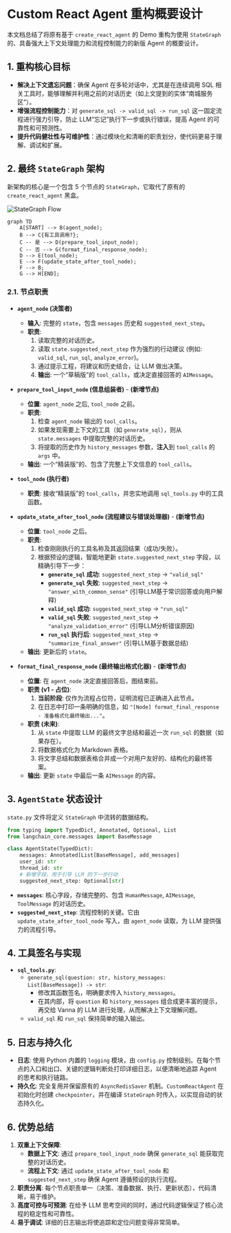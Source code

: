 # Custom React Agent 重构概要设计

本文档总结了将原有基于 `create_react_agent` 的 Demo 重构为使用 `StateGraph` 的、具备强大上下文处理能力和流程控制能力的新版 Agent 的概要设计。

## 1. 重构核心目标

- **解决上下文遗忘问题**：确保 Agent 在多轮对话中，尤其是在连续调用 SQL 相关工具时，能够理解并利用之前的对话历史（如上文提到的实体“南城服务区”）。
- **增强流程控制能力**：对 `generate_sql -> valid_sql -> run_sql` 这一固定流程进行强力引导，防止 LLM“忘记”执行下一步或执行错误，提高 Agent 的可靠性和可预测性。
- **提升代码健壮性与可维护性**：通过模块化和清晰的职责划分，使代码更易于理解、调试和扩展。

## 2. 最终 `StateGraph` 架构

新架构的核心是一个包含 5 个节点的 `StateGraph`，它取代了原有的 `create_react_agent` 黑盒。

![StateGraph Flow](https://mermaid.ink/img/pako:eNqNVc1qwzAQ_Zde5ZCHLHiVIqUEKjRAG3pQDxuCjM1OsbSwlGTqQIL__SrZdpqkh9zuzs5-d3eDCbygCmoy7dFm9JOv_Qz9Icvob7fso-996es_yz_1b-H4fTTX9e5rWz4etrutRgzHlDxJg2b3OYjSLnoa8HgrdfuRjQZH9r6g_FXd75LpwzT_vNX_8Cufhsnvbnl4-8Xu_sKnmHa2sCX_o7Ud9PsKOluN9J_a_ZOhc179yuVmyvqd7dv_Lltf9tFbifp4eH_XeIkcftEElv_V9N7webczuFf9jOqkehZQPgeZEtbyvMBtyZNO0M2PXqP6y_NfP9V5iZF6SOpPFOlZ0FuKUOtnOcv2jiGeth-PqCKvaNHdzQGfEPSeNRe3Nu4iqtuSPYthf0vnddOZhYzunvZ0uI9k-drffxtMfuLPTNd6u3eCXdOE409UttVPisR5WOY9ZgvtmvFvUYfzdetaulpePqPTPvO9nxNI9yd7VdqNxrzfN8OU-8O4Dqn-kOi9rv9C4EfHi_VfKOG-Y9-6tN7TvFZTy3-q3-m979c_fX_XO995f5EuPnfgt8l4U3I?type=png)

```mermaid
graph TD
    A[START] --> B(agent_node);
    B --> C{有工具调用?};
    C -- 是 --> D(prepare_tool_input_node);
    C -- 否 --> G(format_final_response_node);
    D --> E(tool_node);
    E --> F(update_state_after_tool_node);
    F --> B;
    G --> H[END];
```

### 2.1. 节点职责

- **`agent_node` (决策者)**
  - **输入**: 完整的 `state`，包含 `messages` 历史和 `suggested_next_step`。
  - **职责**:
    1.  读取完整的对话历史。
    2.  读取 `state.suggested_next_step` 作为强烈的行动建议 (例如: `valid_sql`, `run_sql`, `analyze_error`)。
    3.  通过提示工程，将建议和历史结合，让 LLM 做出决策。
    4.  **输出**: 一个“草稿版”的 `tool_calls`，或决定直接回答的 `AIMessage`。

- **`prepare_tool_input_node` (信息组装者)** - **(新增节点)**
  - **位置**: `agent_node` 之后, `tool_node` 之前。
  - **职责**:
    1.  检查 `agent_node` 输出的 `tool_calls`。
    2.  如果发现需要上下文的工具（如 `generate_sql`），则从 `state.messages` 中提取完整的对话历史。
    3.  将提取的历史作为 `history_messages` 参数，**注入**到 `tool_calls` 的 `args` 中。
  - **输出**: 一个“精装版”的、包含了完整上下文信息的 `tool_calls`。

- **`tool_node` (执行者)**
  - **职责**: 接收“精装版”的 `tool_calls`，并忠实地调用 `sql_tools.py` 中的工具函数。

- **`update_state_after_tool_node` (流程建议与错误处理器)** - **(新增节点)**
  - **位置**: `tool_node` 之后。
  - **职责**:
    1.  检查刚刚执行的工具名称及其返回结果（成功/失败）。
    2.  根据预设的逻辑，智能地更新 `state.suggested_next_step` 字段，以精确引导下一步：
        - **`generate_sql` 成功**: `suggested_next_step` -> `"valid_sql"`
        - **`generate_sql` 失败**: `suggested_next_step` -> `"answer_with_common_sense"` (引导LLM基于常识回答或向用户解释)
        - **`valid_sql` 成功**: `suggested_next_step` -> `"run_sql"`
        - **`valid_sql` 失败**: `suggested_next_step` -> `"analyze_validation_error"` (引导LLM分析错误原因)
        - **`run_sql` 执行后**: `suggested_next_step` -> `"summarize_final_answer"` (引导LLM基于数据总结)
  - **输出**: 更新后的 `state`。

- **`format_final_response_node` (最终输出格式化器)** - **(新增节点)**
  - **位置**: 在 `agent_node` 决定直接回答后，图结束前。
  - **职责 (v1 - 占位)**:
    1.  **当前阶段**: 仅作为流程占位符，证明流程已正确进入此节点。
    2.  在日志中打印一条明确的信息，如 `"[Node] format_final_response - 准备格式化最终输出..."`。
  - **职责 (未来)**:
    1.  从 `state` 中提取 LLM 的最终文字总结和最近一次 `run_sql` 的数据（如果存在）。
    2.  将数据格式化为 Markdown 表格。
    3.  将文字总结和数据表格合并成一个对用户友好的、结构化的最终答案。
  - **输出**: 更新 `state` 中最后一条 `AIMessage` 的内容。

## 3. `AgentState` 状态设计

`state.py` 文件将定义 `StateGraph` 中流转的数据结构。

```python
from typing import TypedDict, Annotated, Optional, List
from langchain_core.messages import BaseMessage

class AgentState(TypedDict):
    messages: Annotated[List[BaseMessage], add_messages]
    user_id: str
    thread_id: str
    # 新增字段，用于引导 LLM 的下一步行动
    suggested_next_step: Optional[str]
```

- **`messages`**: 核心字段，存储完整的、包含 `HumanMessage`, `AIMessage`, `ToolMessage` 的对话历史。
- **`suggested_next_step`**: 流程控制的关键。它由 `update_state_after_tool_node` 写入，由 `agent_node` 读取，为 LLM 提供强力的流程引导。

## 4. 工具签名与实现

- **`sql_tools.py`**:
  - `generate_sql(question: str, history_messages: List[BaseMessage]) -> str`:
    - 修改其函数签名，明确要求传入 `history_messages`。
    - 在其内部，将 `question` 和 `history_messages` 组合成更丰富的提示，再交给 Vanna 的 LLM 进行处理，从而解决上下文理解问题。
  - `valid_sql` 和 `run_sql` 保持简单的输入输出。

## 5. 日志与持久化

- **日志**: 使用 Python 内置的 `logging` 模块，由 `config.py` 控制级别。在每个节点的入口和出口、关键的逻辑判断处打印详细日志，以便清晰地追踪 Agent 的思考和执行链路。
- **持久化**: 完全复用并保留原有的 `AsyncRedisSaver` 机制。`CustomReactAgent` 在初始化时创建 `checkpointer`，并在编译 `StateGraph` 时传入，以实现自动的状态持久化。

## 6. 优势总结

1.  **双重上下文保障**:
    - **数据上下文**: 通过 `prepare_tool_input_node` 确保 `generate_sql` 能获取完整的对话历史。
    - **流程上下文**: 通过 `update_state_after_tool_node` 和 `suggested_next_step` 确保 Agent 遵循预设的执行流程。
2.  **职责分离**: 每个节点职责单一（决策、准备数据、执行、更新状态），代码清晰，易于维护。
3.  **高度可控与可预测**: 在给予 LLM 思考空间的同时，通过代码逻辑保证了核心流程的稳定性和可靠性。
4.  **易于调试**: 详细的日志输出将使追踪和定位问题变得非常简单。 